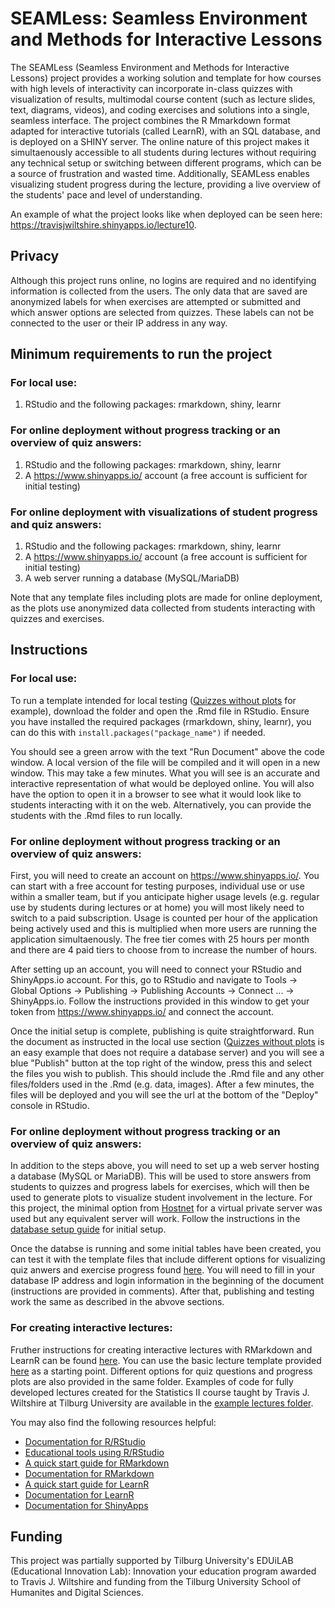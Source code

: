 # SEAMLess: Seamless Environment and Methods for Interactive Lessons

The SEAMLess (Seamless Environment and Methods for Interactive Lessons) project provides a working solution and template for how courses with high levels of interactivity can incorporate in-class quizzes with visualization of results, multimodal course content (such as lecture slides, text, diagrams, videos), and coding exercises and solutions into a single, seamless interface. The project combines the R Mmarkdown format adapted for interactive tutorials (called LearnR), with an SQL database, and is deployed on a SHINY server. The online nature of this project makes it simultaenously accessible to all students during lectures without requiring any technical setup or switching between different programs, which can be a source of frustration and wasted time. Additionally, SEAMLess enables visualizing student progress during the lecture, providing a live overview of the students' pace and level of understanding. 

An example of what the project looks like when deployed can be seen here: https://travisjwiltshire.shinyapps.io/lecture10.

## Privacy

Although this project runs online, no logins are required and no identifying information is collected from the users. The only data that are saved are anonymized labels for when exercises are attempted or submitted and which answer options are selected from quizzes. These labels can not be connected to the user or their IP address in any way.

## Minimum requirements to run the project

### For local use:
1. RStudio and the following packages: rmarkdown, shiny, learnr

### For online deployment without progress tracking or an overview of quiz answers:
1. RStudio and the following packages: rmarkdown, shiny, learnr
2. A https://www.shinyapps.io/ account (a free account is sufficient for initial testing)

### For online deployment with visualizations of student progress and quiz answers:
1. RStudio and the following packages: rmarkdown, shiny, learnr
2. A https://www.shinyapps.io/ account (a free account is sufficient for initial testing)
3. A web server running a database (MySQL/MariaDB)

Note that any template files including plots are made for online deployment, as the plots use anonymized data collected from students interacting with quizzes and exercises.

## Instructions

### For local use:

To run a template intended for local testing ([Quizzes without plots](https://github.com/travisjwiltshire/SEAMLess/tree/main/Templates/Quizzes%20without%20plots) for example), download the folder and open the .Rmd file in RStudio. Ensure you have installed the required packages (rmarkdown, shiny, learnr), you can do this with `install.packages("package_name")` if needed.

You should see a green arrow with the text "Run Document" above the code window. A local version of the file will be compiled and it will open in a new window. This may take a few minutes. What you will see is an accurate and interactive representation of what would be deployed online. You will also have the option to open it in a browser to see what it would look like to students interacting with it on the web. Alternatively, you can provide the students with the .Rmd files to run locally.

### For online deployment without progress tracking or an overview of quiz answers:

First, you will need to create an account on https://www.shinyapps.io/. You can start with a free account for testing purposes, individual use or use within a smaller team, but if you anticipate higher usage levels (e.g. regular use by students during lectures or at home) you will most likely need to switch to a paid subscription. Usage is counted per hour of the application being actively used and this is multiplied when more users are running the application simultaenously. The free tier comes with 25 hours per month and there are 4 paid tiers to choose from to increase the number of hours.

After setting up an account, you will need to connect your RStudio and ShinyApps.io account. For this, go to RStudio and navigate to Tools -> Global Options -> Publishing -> Publishing Accounts -> Connect ... -> ShinyApps.io. Follow the instructions provided in this window to get your token from https://www.shinyapps.io/ and connect the account.

Once the initial setup is complete, publishing is quite straightforward. Run the document as instructed in the local use section ([Quizzes without plots](https://github.com/travisjwiltshire/SEAMLess/tree/main/Templates/Quizzes%20without%20plots) is an easy example that does not require a database server) and you will see a blue "Publish" button at the top right of the window, press this and select the files you wish to publish. This should include the .Rmd file and any other files/folders used in the .Rmd (e.g. data, images). After a few minutes, the files will be deployed and you will see the url at the bottom of the "Deploy" console in RStudio.

### For online deployment without progress tracking or an overview of quiz answers:

In addition to the steps above, you will need to set up a web server hosting a database (MySQL or MariaDB). This will be used to store answers from students to quizzes and progress labels for exercises, which will then be used to generate plots to visualize student involvement in the lecture. For this project, the minimal option from [Hostnet](https://www.hostnet.nl/vps) for a virtual private server was used but any equivalent server will work. Follow the instructions in the [database setup guide](https://github.com/travisjwiltshire/SEAMLess/blob/main/Documentation/Database%20setup.pdf) for initial setup.

Once the databse is running and some initial tables have been created, you can test it with the template files that include different options for visualizing quiz anwers and exercise progress found [here](https://github.com/travisjwiltshire/SEAMLess/tree/main/Templates/Quizzes%20with%20plots). You will need to fill in your database IP address and login information in the beginning of the document (instructions are provided in comments). After that, publishing and testing work the same as described in the abvove sections.

### For creating interactive lectures:

Fruther instructions for creating interactive lectures with RMarkdown and LearnR can be found [here](https://github.com/travisjwiltshire/SEAMLess/blob/main/Documentation/). You can use the basic lecture template provided [here](https://github.com/travisjwiltshire/SEAMLess/tree/main/Templates) as a starting point. Different options for quiz questions and progress plots are also provided in the same folder. Examples of code for fully developed lectures created for the Statistics II course taught by Travis J. Wiltshire at Tilburg University are available in the [example lectures folder](https://github.com/travisjwiltshire/SEAMLess/tree/main/Example%20lectures%20from%20Statistics%20II).

You may also find the following resources helpful:
- [Documentation for R/RStudio](https://www.rdocumentation.org/)
- [Educational tools using R/RStudio](https://education.rstudio.com/teach/tools/)
- [A quick start guide for RMarkdown]( https://rmarkdown.rstudio.com/lesson-1.html)
- [Documentation for RMarkdown](https://rmarkdown.rstudio.com/docs/)
- [A quick start guide for LearnR](https://rstudio.github.io/learnr/articles/learnr.html)
- [Documentation for LearnR](https://rstudio.github.io/learnr/articles/learnr.html)
- [Documentation for ShinyApps](https://docs.posit.co/shinyapps.io/)

## Funding

This project was partially supported by Tilburg University's EDUiLAB (Educational Innovation Lab): Innovation your education program awarded to Travis J. Wiltshire and funding from the Tilburg University School of Humanites and Digital Sciences.  
